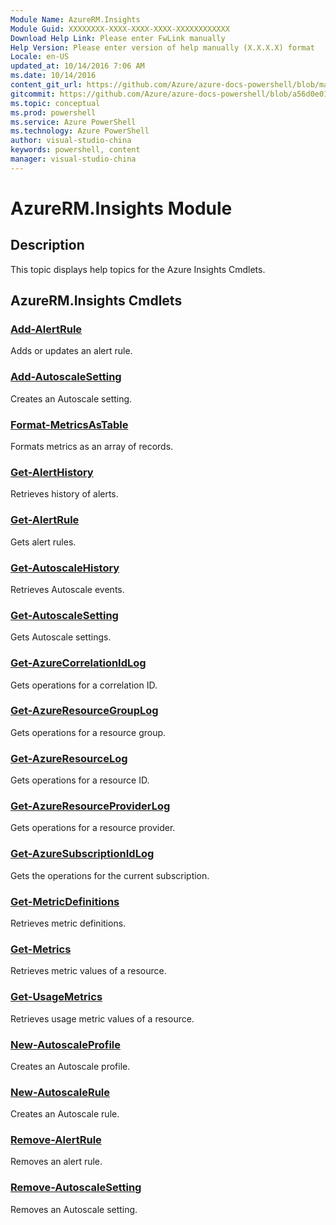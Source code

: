 ```yaml
---
Module Name: AzureRM.Insights
Module Guid: XXXXXXXX-XXXX-XXXX-XXXX-XXXXXXXXXXXX
Download Help Link: Please enter FwLink manually
Help Version: Please enter version of help manually (X.X.X.X) format
Locale: en-US
updated_at: 10/14/2016 7:06 AM
ms.date: 10/14/2016
content_git_url: https://github.com/Azure/azure-docs-powershell/blob/master/azureps-cmdlets-docs/ResourceManager/AzureRM.Insights/v0.9.8/CmdletMDs/AzureRM.Insights.md
gitcommit: https://github.com/Azure/azure-docs-powershell/blob/a56d0e01e65c2c33aa2af13dd29addc94ead6e88/azureps-cmdlets-docs/ResourceManager/AzureRM.Insights/v0.9.8/CmdletMDs/AzureRM.Insights.md
ms.topic: conceptual
ms.prod: powershell
ms.service: Azure PowerShell
ms.technology: Azure PowerShell
author: visual-studio-china
keywords: powershell, content
manager: visual-studio-china
---
```


# AzureRM.Insights Module
## Description
This topic displays help topics for the Azure Insights Cmdlets. 

## AzureRM.Insights Cmdlets
### [Add-AlertRule](Add-AlertRule.md)
Adds or updates an alert rule.


### [Add-AutoscaleSetting](Add-AutoscaleSetting.md)
Creates an Autoscale setting.


### [Format-MetricsAsTable](Format-MetricsAsTable.md)
Formats metrics as an array of records.


### [Get-AlertHistory](Get-AlertHistory.md)
Retrieves history of alerts.


### [Get-AlertRule](Get-AlertRule.md)
Gets alert rules.


### [Get-AutoscaleHistory](Get-AutoscaleHistory.md)
Retrieves Autoscale events.


### [Get-AutoscaleSetting](Get-AutoscaleSetting.md)
Gets Autoscale settings.


### [Get-AzureCorrelationIdLog](Get-AzureCorrelationIdLog.md)
Gets operations for a correlation ID.


### [Get-AzureResourceGroupLog](Get-AzureResourceGroupLog.md)
Gets operations for a resource group.


### [Get-AzureResourceLog](Get-AzureResourceLog.md)
Gets operations for a resource ID.


### [Get-AzureResourceProviderLog](Get-AzureResourceProviderLog.md)
Gets operations for a resource provider.


### [Get-AzureSubscriptionIdLog](Get-AzureSubscriptionIdLog.md)
Gets the operations for the current subscription.


### [Get-MetricDefinitions](Get-MetricDefinitions.md)
Retrieves metric definitions.


### [Get-Metrics](Get-Metrics.md)
Retrieves metric values of a resource.


### [Get-UsageMetrics](Get-UsageMetrics.md)
Retrieves usage metric values of a resource.


### [New-AutoscaleProfile](New-AutoscaleProfile.md)
Creates an Autoscale profile.


### [New-AutoscaleRule](New-AutoscaleRule.md)
Creates an Autoscale rule.


### [Remove-AlertRule](Remove-AlertRule.md)
Removes an alert rule.


### [Remove-AutoscaleSetting](Remove-AutoscaleSetting.md)
Removes an Autoscale setting.



